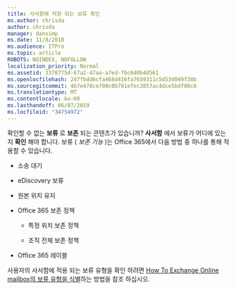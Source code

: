 ```yaml
---
title: 사서함에 저장 되는 보류 확인
ms.author: chrisda
author: chrisda
manager: dansimp
ms.date: 11/8/2018
ms.audience: ITPro
ms.topic: article
ROBOTS: NOINDEX, NOFOLLOW
localization_priority: Normal
ms.assetid: 3378775d-67a2-47aa-a7ed-fbc6d0b4d561
ms.openlocfilehash: 247fbdd6cfa468d416fa7659311c5d53d049f38b
ms.sourcegitcommit: 4b7e478ce700c0b781efec3857ac4dce5bdf00c6
ms.translationtype: MT
ms.contentlocale: ko-KR
ms.lasthandoff: 06/07/2019
ms.locfileid: "34754972"
---
```

확인할 수 없는 **보류** 로 **보존** 되는 콘텐츠가 있습니까? **사서함** 에서 보류가 어디에 있는지 **확인** 해야 합니다. 보류 ( *보존 기능* )는 Office 365에서 다음 방법 중 하나를 통해 적용할 수 있습니다. 
  
- 소송 대기 
    
- eDiscovery 보류
    
- 원본 위치 유지
    
- Office 365 보존 정책 
    
  - 특정 위치 보존 정책
    
  - 조직 전체 보존 정책
    
- Office 365 레이블
    
사용자의 사서함에 적용 되는 보류 유형을 확인 하려면 [How To Exchange Online mailbox의 보류 유형을 식별](https://docs.microsoft.com/office365/securitycompliance/identify-a-hold-on-an-exchange-online-mailbox)하는 방법을 참조 하십시오.
  

